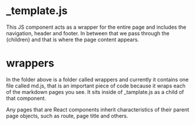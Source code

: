 # _template.js

This JS component acts as a wrapper for the entire page and includes the navigation, header and footer. In between that we pass through the {children} and that is where the page content appears.

# wrappers

In the folder above is a folder called wrappers and currently it contains one file called md.js, that is an important piece of code because it wraps each of the markdown pages you see. It sits inside of _tamplate.js as a child of that component.

Any pages that are React components inherit characteristics of their parent page objects, such as route, page title and others.